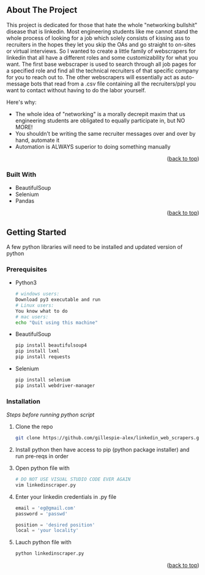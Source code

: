 <!-- ABOUT THE PROJECT -->
## About The Project

This project is dedicated for those that hate the whole "networking bullshit" disease that is linkedin. Most engineering students like me cannot stand the whole process of looking for a job which solely consists of kissing ass to recruiters in the hopes they let you skip the OAs and go straight to on-sites or virtual interviews. So I wanted to create a little family of webscrapers for linkedin that all have a different roles and some customizability for what you want. The first base webscraper is used to search through all job pages for a specified role and find all the technical recruiters of that specific company for you to reach out to. The other webscrapers will essentially act as auto-message bots that read from a .csv file containing all the recruiters/ppl you want to contact without having to do the labor yourself.

Here's why:
* The whole idea of "networking" is a morally decrepit maxim that us engineering students are obligated to equally participate in, but NO MORE!
* You shouldn't be writing the same recruiter messages over and over by hand, automate it
* Automation is ALWAYS superior to doing something manually



<p align="right">(<a href="#readme-top">back to top</a>)</p>



### Built With


* BeautifulSoup
* Selenium
* Pandas

<p align="right">(<a href="#readme-top">back to top</a>)</p>



<!-- GETTING STARTED -->
## Getting Started

A few python libraries will need to be installed and updated version of python 

### Prerequisites

* Python3
  ```sh
  # windows users:
  Download py3 executable and run
  # Linux users:
  You know what to do
  # mac users:
  echo "Quit using this machine"
  ```
* BeautifulSoup
  ```sh
  pip install beautifulsoup4
  pip install lxml
  pip install requests
  ```
* Selenium
  ```sh
  pip install selenium
  pip install webdriver-manager
  ```


### Installation

_Steps before running python script_

1. Clone the repo
   ```sh
   git clone https://github.com/gillespie-alex/linkedin_web_scrapers.git
   ```
   
2. Install python then have access to pip (python package installer) and run pre-reqs in order

3. Open python file with
   ```sh
   # DO NOT USE VISUAL STUDIO CODE EVER AGAIN
   vim linkedinscraper.py
   ```
   
4. Enter your linkedin credentials in .py file
   ```py
   email = 'eg@gmail.com'
   password = 'passwd'

   position = 'desired position'
   local = 'your locality'
   ```
   
5. Lauch python file with
   ```sh
   python linkedinscraper.py
   ```
   

<p align="right">(<a href="#readme-top">back to top</a>)</p>



<!-- USAGE EXAMPLES
## Usage

Use this space to show useful examples of how a project can be used. Additional screenshots, code examples and demos work well in this space. You may also link to more resources.

_For more examples, please refer to the [Documentation](https://example.com)_

<p align="right">(<a href="#readme-top">back to top</a>)</p>
--> 

